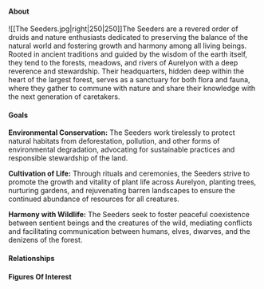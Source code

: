 #### About
![[The Seeders.jpg|right|250|250]]The Seeders are a revered order of druids and nature enthusiasts dedicated to preserving the balance of the natural world and fostering growth and harmony among all living beings. Rooted in ancient traditions and guided by the wisdom of the earth itself, they tend to the forests, meadows, and rivers of Aurelyon with a deep reverence and stewardship. Their headquarters, hidden deep within the heart of the largest forest, serves as a sanctuary for both flora and fauna, where they gather to commune with nature and share their knowledge with the next generation of caretakers.
#### Goals
**Environmental Conservation:** The Seeders work tirelessly to protect natural habitats from deforestation, pollution, and other forms of environmental degradation, advocating for sustainable practices and responsible stewardship of the land.

**Cultivation of Life:** Through rituals and ceremonies, the Seeders strive to promote the growth and vitality of plant life across Aurelyon, planting trees, nurturing gardens, and rejuvenating barren landscapes to ensure the continued abundance of resources for all creatures.

**Harmony with Wildlife:** The Seeders seek to foster peaceful coexistence between sentient beings and the creatures of the wild, mediating conflicts and facilitating communication between humans, elves, dwarves, and the denizens of the forest.
#### Relationships

#### Figures Of Interest
